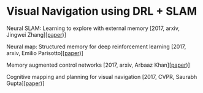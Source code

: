 # Visual Navigation using DRL + SLAM

Neural SLAM: Learning to explore with external memory \[2017, arxiv, Jingwei Zhang\]\[[paper](https://arxiv.org/pdf/1706.09520.pdf))\]

Neural map: Structured memory for deep reinforcement learning \[2017, arxiv, Emilio Parisotto\]\[[paper](https://arxiv.org/pdf/1702.08360.pdf))\]

Memory augmented control networks \[2017, arxiv, Arbaaz Khan\]\[[paper](https://arxiv.org/pdf/1709.05706.pdf))\]

Cognitive mapping and planning for visual navigation \[2017, CVPR, Saurabh Gupta\]\[[paper](http://openaccess.thecvf.com/content_cvpr_2017/papers/Gupta_Cognitive_Mapping_and_CVPR_2017_paper.pdf))\]




